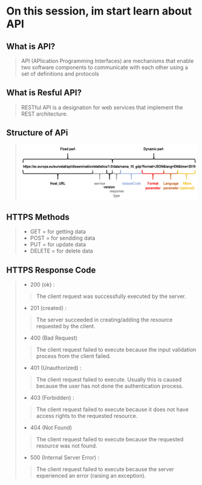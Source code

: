# On this session, im start learn about API

## What is API?
> API (APlication Programming Interfaces)  are mechanisms that enable two software components to communicate with each other using a set of definitions and protocols

## What is Resful API?
> RESTful API is a designation for web services that implement the REST architecture.

## Structure of APi
> <img src="./img/structureapi.png"/>

## HTTPS Methods
> - GET     = for getting data
> - POST    = for sendding data
> - PUT     = for update data
> - DELETE  = for delete data

## HTTPS Response Code
> - 200 (ok)  :
> > The client request was successfully executed by the server.
> - 201 (created) :
> >The server succeeded in creating/adding the resource requested by the client.
> - 400 (Bad Request)
> > The client request failed to execute because the input validation process from the client failed.
> - 401 (Unauthorized) :
> > The client request failed to execute. Usually this is caused because the user has not done the authentication process.
> - 403 (Forbidden) :
> > The client request failed to execute because it does not have access rights to the requested resource.
> - 404 (Not Found)
> > The client request failed to execute because the requested resource was not found.
> - 500 (Internal Server Error) :
> > The client request failed to execute because the server experienced an error (raising an exception).